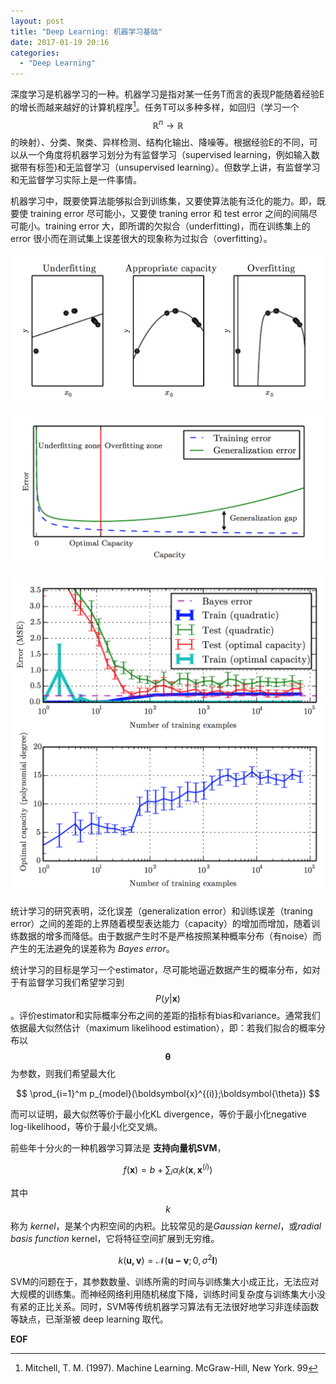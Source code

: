 ```yaml
---
layout: post
title: "Deep Learning: 机器学习基础"
date: 2017-01-19 20:16
categories:
  - "Deep Learning"
---
```


深度学习是机器学习的一种。机器学习是指对某一任务T而言的表现P能随着经验E的增长而越来越好的计算机程序[^1]。任务T可以多种多样，如回归（学习一个$$\mathbb{R}^n\rightarrow\mathbb{R}$$的映射）、分类、聚类、异样检测、结构化输出、降噪等。根据经验E的不同，可以从一个角度将机器学习划分为有监督学习（supervised learning，例如输入数据带有标签)和无监督学习（unsupervised learning）。但数学上讲，有监督学习和无监督学习实际上是一件事情。

机器学习中，既要使算法能够拟合到训练集，又要使算法能有泛化的能力。即，既要使 training error 尽可能小，又要使 traning error 和 test error 之间的间隔尽可能小。training error 大，即所谓的欠拟合（underfitting)，而在训练集上的 error 很小而在测试集上误差很大的现象称为过拟合（overfitting）。

![](/assets/img/2017/dl_ml_01.png)

![](/assets/img/2017/dl_ml_02.png)

![](/assets/img/2017/dl_ml_03.png)


统计学习的研究表明，泛化误差（generalization error）和训练误差（traning error）之间的差距的上界随着模型表达能力（capacity）的增加而增加，随着训练数据的增多而降低。由于数据产生时不是严格按照某种概率分布（有noise）而产生的无法避免的误差称为 *Bayes error*。

统计学习的目标是学习一个estimator，尽可能地逼近数据产生的概率分布，如对于有监督学习我们希望学习到$$P(y\vert\boldsymbol{x})$$。评价estimator和实际概率分布之间的差距的指标有bias和variance。通常我们依据最大似然估计（maximum likelihood estimation），即：若我们拟合的概率分布以$$\boldsymbol{\theta}$$为参数，则我们希望最大化

$$
\prod_{i=1}^m p_{model}(\boldsymbol{x}^{(i)};\boldsymbol{\theta})
$$

而可以证明，最大似然等价于最小化KL divergence，等价于最小化negative log-likelihood，等价于最小化交叉熵。

前些年十分火的一种机器学习算法是 **支持向量机SVM**，

$$
f(\boldsymbol{x}) = b + \sum_{i}\alpha_i k(\boldsymbol{x},\boldsymbol{x}^{(i)})
$$

其中$$k$$称为 *kernel*，是某个内积空间的内积。比较常见的是*Gaussian kernel*，或*radial basis function* kernel，它将特征空间扩展到无穷维。

$$
k(\boldsymbol{u,v}) = \mathcal{N}(\boldsymbol{u-v};0,\sigma^2\boldsymbol{I})
$$

SVM的问题在于，其参数数量、训练所需的时间与训练集大小成正比，无法应对大规模的训练集。而神经网络利用随机梯度下降，训练时间复杂度与训练集大小没有紧的正比关系。同时，SVM等传统机器学习算法有无法很好地学习非连续函数等缺点，已渐渐被 deep learning 取代。

**EOF**

[^1]: Mitchell, T. M. (1997). Machine Learning. McGraw-Hill, New York. 99
